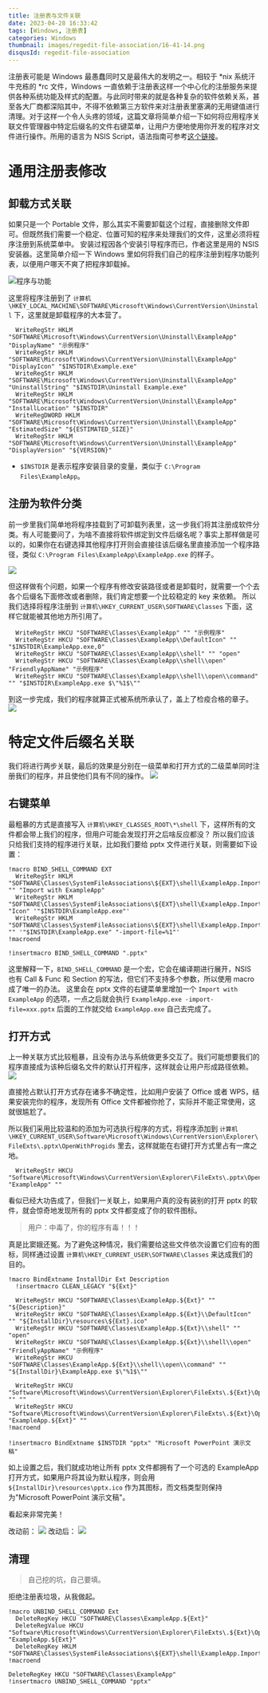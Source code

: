 ```yaml
---
title: 注册表与文件关联
date: 2023-04-28 16:33:42
tags: [Windows, 注册表]
categories: Windows
thumbnail: images/regedit-file-association/16-41-14.png
disqusId: regedit-file-association
---
```

注册表可能是 Windows 最愚蠢同时又是最伟大的发明之一。相较于 *nix 系统汗牛充栋的 *rc 文件，Windows 一直依赖于注册表这样一个中心化的注册服务来提供各种系统功能及样式的配置。与此同时带来的就是各种复杂的软件依赖关系，甚至各大厂商都深陷其中，不得不依赖第三方软件来对注册表里塞满的无用键值进行清理。对于这样一个令人头疼的领域，这篇文章将简单介绍一下如何将应用程序关联文件管理器中特定后缀名的文件右键菜单，让用户方便地使用你开发的程序对文件进行操作。所用的语言为 NSIS Script，语法指南可参考[这个链接](https://nsis.sourceforge.io/Docs/Contents.html)。

# 通用注册表修改

## 卸载方式关联
如果只是一个 Portable 文件，那么其实不需要卸载这个过程，直接删除文件即可。但既然我们需要一个稳定、位置可知的程序来处理我们的文件，这里必须将程序注册到系统菜单中。
安装过程因各个安装引导程序而已，作者这里是用的 NSIS 安装器。这里简单介绍一下 Windows 里如何将我们自己的程序注册到程序功能列表，以便用户哪天不爽了把程序卸载掉。

![程序与功能](/blog/images/regedit-file-association/16-48-55.png)

这里将程序注册到了 `计算机\HKEY_LOCAL_MACHINE\SOFTWARE\Microsoft\Windows\CurrentVersion\Uninstall` 下，这里就是卸载程序的大本营了。
```nsis
  WriteRegStr HKLM "SOFTWARE\Microsoft\Windows\CurrentVersion\Uninstall\ExampleApp" "DisplayName" "示例程序"
  WriteRegStr HKLM "SOFTWARE\Microsoft\Windows\CurrentVersion\Uninstall\ExampleApp" "DisplayIcon" "$INSTDIR\Example.exe"
  WriteRegStr HKLM "SOFTWARE\Microsoft\Windows\CurrentVersion\Uninstall\ExampleApp" "UninstallString" "$INSTDIR\Uninstall Example.exe"
  WriteRegStr HKLM "SOFTWARE\Microsoft\Windows\CurrentVersion\Uninstall\ExampleApp" "InstallLocation" "$INSTDIR"
  WriteRegDWORD HKLM "SOFTWARE\Microsoft\Windows\CurrentVersion\Uninstall\ExampleApp" "EstimatedSize" "${ESTIMATED_SIZE}"
  WriteRegStr HKLM "SOFTWARE\Microsoft\Windows\CurrentVersion\Uninstall\ExampleApp" "DisplayVersion" "${VERSION}"
```

* `$INSTDIR` 是表示程序安装目录的变量，类似于 `C:\Program Files\ExampleApp`。

## 注册为软件分类
前一步里我们简单地将程序挂载到了可卸载列表里，这一步我们将其注册成软件分类。有人可能要问了，为啥不直接将软件绑定到文件后缀名呢？事实上那样做是可以的，如果你在右键选择其他程序打开则会直接往该后缀名里直接添加一个程序路径，类似 `C:\Program Files\ExampleApp\ExampleApp.exe` 的样子。

![](/blog/images/regedit-file-association/16-59-08.png)

但这样做有个问题，如果一个程序有修改安装路径或者是卸载时，就需要一个个去各个后缀名下面修改或者删除，我们肯定想要一个比较稳定的 key 来依赖。
所以我们选择将程序注册到 `计算机\HKEY_CURRENT_USER\SOFTWARE\Classes` 下面，这样它就能被其他地方所引用了。

```nsis
  WriteRegStr HKCU "SOFTWARE\Classes\ExampleApp" "" "示例程序"
  WriteRegStr HKCU "SOFTWARE\Classes\ExampleApp\\DefaultIcon" "" "$INSTDIR\ExampleApp.exe,0"
  WriteRegStr HKCU "SOFTWARE\Classes\ExampleApp\\shell" "" "open"
  WriteRegStr HKCU "SOFTWARE\Classes\ExampleApp\\shell\\open" "FriendlyAppName" "示例程序"
  WriteRegStr HKCU "SOFTWARE\Classes\ExampleApp\\shell\\open\\command" "" "$INSTDIR\ExampleApp.exe $\"%1$\""
```

到这一步完成，我们的程序就算正式被系统所承认了，盖上了检疫合格的章子。
![](/blog/images/regedit-file-association/17-11-12.png)

# 特定文件后缀名关联

我们将进行两步关联，最后的效果是分别在一级菜单和打开方式的二级菜单同时注册我们的程序，并且使他们具有不同的操作。
![](/blog/images/regedit-file-association/17-12-17.png)

## 右键菜单

最粗暴的方式是直接写入 `计算机\HKEY_CLASSES_ROOT\*\shell` 下，这样所有的文件都会带上我们的程序，但用户可能会发现打开之后啥反应都没？
所以我们应该只给我们支持的程序进行关联，比如我们要给 pptx 文件进行关联，则需要如下设置：

```nsis
!macro BIND_SHELL_COMMAND EXT
  WriteRegStr HKLM "SOFTWARE\Classes\SystemFileAssociations\${EXT}\shell\ExampleApp.Import" "" "Import with ExampleApp"
  WriteRegStr HKLM "SOFTWARE\Classes\SystemFileAssociations\${EXT}\shell\ExampleApp.Import" "Icon" '"$INSTDIR\ExampleApp.exe"'
  WriteRegStr HKLM "SOFTWARE\Classes\SystemFileAssociations\${EXT}\shell\ExampleApp.Import\command" "" '"$INSTDIR\ExampleApp.exe" "-import-file=%1"'
!macroend

!insertmacro BIND_SHELL_COMMAND ".pptx"
```

这里解释一下，`BIND_SHELL_COMMAND` 是一个宏，它会在编译期进行展开，NSIS 也有 Call & Func 和 Section 的写法，但它们不支持多个参数，所以使用 macro 成了唯一的办法。
这里会在 pptx 文件的右键菜单里增加一个 `Import with ExampleApp` 的选项，一点之后就会执行 `ExampleApp.exe -import-file=xxx.pptx` 后面的工作就交给 `ExampleApp.exe` 自己去完成了。

## 打开方式
上一种关联方式比较粗暴，且没有办法与系统做更多交互了。我们可能想要我们的程序直接成为该种后缀名文件的默认打开程序，这样就会让用户形成路径依赖。
![](/blog/images/regedit-file-association/17-22-12.png)

直接抢占默认打开方式存在诸多不确定性，比如用户安装了 Office 或者 WPS，结果安装完你的程序，发现所有 Office 文件都被你抢了，实际并不能正常使用，这就很尴尬了。

所以我们采用比较温和的添加为可选执行程序的方式，将程序添加到 `计算机\HKEY_CURRENT_USER\Software\Microsoft\Windows\CurrentVersion\Explorer\FileExts\.pptx\OpenWithProgids` 里去，这样就能在右键打开方式里占有一席之地。

```nsis
  WriteRegStr HKCU "Software\Microsoft\Windows\CurrentVersion\Explorer\FileExts\.pptx\OpenWithProgids" "ExampleApp" ""
```

看似已经大功告成了，但我们一关联上，如果用户真的没有装别的打开 pptx 的软件，就会惊奇地发现所有的 pptx 文件都变成了你的软件图标。

> 用户：中毒了，你的程序有毒！！！

真是比窦娥还冤。为了避免这种情况，我们需要给这些文件依次设置它们应有的图标，同样通过设置 `计算机\HKEY_CURRENT_USER\SOFTWARE\Classes` 来达成我们的目的。

```nsis
!macro BindExtname InstallDir Ext Description
  !insertmacro CLEAN_LEGACY "${Ext}"

  WriteRegStr HKCU "SOFTWARE\Classes\ExampleApp.${Ext}" "" "${Description}"
  WriteRegStr HKCU "SOFTWARE\Classes\ExampleApp.${Ext}\\DefaultIcon" "" "${InstallDir}\resources\${Ext}.ico"
  WriteRegStr HKCU "SOFTWARE\Classes\ExampleApp.${Ext}\\shell" "" "open"
  WriteRegStr HKCU "SOFTWARE\Classes\ExampleApp.${Ext}\\shell\\open" "FriendlyAppName" "示例程序"
  WriteRegStr HKCU "SOFTWARE\Classes\ExampleApp.${Ext}\\shell\\open\\command" "" "${InstallDir}\ExampleApp.exe $\"%1$\""

  WriteRegStr HKCU "Software\Microsoft\Windows\CurrentVersion\Explorer\FileExts\.${Ext}\OpenWithProgids" "" ""
  WriteRegStr HKCU "Software\Microsoft\Windows\CurrentVersion\Explorer\FileExts\.${Ext}\OpenWithProgids" "ExampleApp.${Ext}" ""
!macroend

!insertmacro BindExtname $INSTDIR "pptx" "Microsoft PowerPoint 演示文稿"
```

如上设置之后，我们就成功地让所有 pptx 文件都拥有了一个可选的 ExampleApp 打开方式，如果用户将其设为默认程序，则会用 `${InstallDir}\resources\pptx.ico` 作为其图标，而文档类型则保持为"Microsoft PowerPoint 演示文稿"。

看起来非常完美！

改动前：
![](/blog/images/regedit-file-association/17-33-40.png)
改动后：
![](/blog/images/regedit-file-association/17-32-33.png)

## 清理

> 自己挖的坑，自己要填。

拒绝注册表垃圾，从我做起。

```nsis
!macro UNBIND_SHELL_COMMAND Ext
  DeleteRegKey HKCU "SOFTWARE\Classes\ExampleApp.${Ext}"
  DeleteRegValue HKCU "Software\Microsoft\Windows\CurrentVersion\Explorer\FileExts\.${Ext}\OpenWithProgids" "ExampleApp.${Ext}"
  DeleteRegKey HKLM "SOFTWARE\Classes\SystemFileAssociations\${EXT}\shell\ExampleApp.Import"
!macroend

DeleteRegKey HKCU "SOFTWARE\Classes\ExampleApp"
!insertmacro UNBIND_SHELL_COMMAND "pptx"
```
